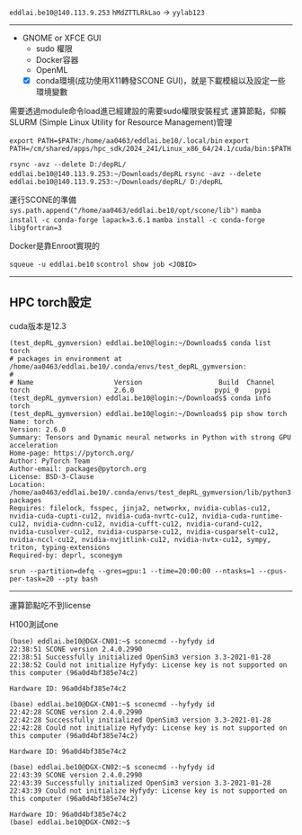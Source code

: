 `eddlai.be10@140.113.9.253`
`hMdZTTLRkLao` -> `yylab123`

---
- GNOME or XFCE GUI
	- sudo 權限
	- Docker容器
	- OpenML
	- [x] conda環境(成功使用X11轉發SCONE GUI)，就是下載模組以及設定一些環境變數

需要透過module命令load進已經建設的需要sudo權限安裝程式
運算節點，仰賴SLURM (Simple Linux Utility for Resource Management)管理

`export PATH=$PATH:/home/aa0463/eddlai.be10/.local/bin`
`export PATH=/cm/shared/apps/hpc_sdk/2024_241/Linux_x86_64/24.1/cuda/bin:$PATH`

`rsync -avz --delete D:/depRL/ eddlai.be10@140.113.9.253:~/Downloads/depRL`
`rsync -avz --delete eddlai.be10@140.113.9.253:~/Downloads/depRL/ D:/depRL`

運行SCONE的準備
`sys.path.append("/home/aa0463/eddlai.be10/opt/scone/lib")`
`mamba install -c conda-forge lapack=3.6.1`
`mamba install -c conda-forge libgfortran=3`

Docker是靠Enroot實現的

`squeue -u eddlai.be10`
`scontrol show job <JOBID>`

---
## HPC torch設定
cuda版本是12.3
```
(test_depRL_gymversion) eddlai.be10@login:~/Downloads$ conda list torch
# packages in environment at /home/aa0463/eddlai.be10/.conda/envs/test_depRL_gymversion:
#
# Name                    Version                   Build  Channel
torch                     2.6.0                    pypi_0    pypi
(test_depRL_gymversion) eddlai.be10@login:~/Downloads$ conda info torch
(test_depRL_gymversion) eddlai.be10@login:~/Downloads$ pip show torch
Name: torch
Version: 2.6.0
Summary: Tensors and Dynamic neural networks in Python with strong GPU acceleration
Home-page: https://pytorch.org/
Author: PyTorch Team
Author-email: packages@pytorch.org
License: BSD-3-Clause
Location: /home/aa0463/eddlai.be10/.conda/envs/test_depRL_gymversion/lib/python3.9/site-packages
Requires: filelock, fsspec, jinja2, networkx, nvidia-cublas-cu12, nvidia-cuda-cupti-cu12, nvidia-cuda-nvrtc-cu12, nvidia-cuda-runtime-cu12, nvidia-cudnn-cu12, nvidia-cufft-cu12, nvidia-curand-cu12, nvidia-cusolver-cu12, nvidia-cusparse-cu12, nvidia-cusparselt-cu12, nvidia-nccl-cu12, nvidia-nvjitlink-cu12, nvidia-nvtx-cu12, sympy, triton, typing-extensions
Required-by: deprl, sconegym
```

`srun --partition=defq --gres=gpu:1 --time=20:00:00 --ntasks=1 --cpus-per-task=20 --pty bash`

---
運算節點吃不到license

H100測試one
```
(base) eddlai.be10@DGX-CN01:~$ sconecmd --hyfydy id
22:38:51 SCONE version 2.4.0.2990
22:38:51 Successfully initialized OpenSim3 version 3.3-2021-01-28
22:38:52 Could not initialize Hyfydy: License key is not supported on this computer (96a0d4bf385e74c2)

Hardware ID: 96a0d4bf385e74c2
```

```
(base) eddlai.be10@DGX-CN01:~$ sconecmd --hyfydy id
22:42:28 SCONE version 2.4.0.2990
22:42:28 Successfully initialized OpenSim3 version 3.3-2021-01-28
22:42:28 Could not initialize Hyfydy: License key is not supported on this computer (96a0d4bf385e74c2)

Hardware ID: 96a0d4bf385e74c2
```

```
(base) eddlai.be10@DGX-CN02:~$ sconecmd --hyfydy id
22:43:39 SCONE version 2.4.0.2990
22:43:39 Successfully initialized OpenSim3 version 3.3-2021-01-28
22:43:39 Could not initialize Hyfydy: License key is not supported on this computer (96a0d4bf385e74c2)

Hardware ID: 96a0d4bf385e74c2
(base) eddlai.be10@DGX-CN02:~$ 
```